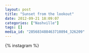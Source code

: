 ```yaml
---
layout: post
title: "Sunset from the lookout"
date: 2012-09-21 18:09:07
categories: ["Nashville"]
tags: []
media_id: "285683488463710894_326209"
---
```


{% instagram %}
